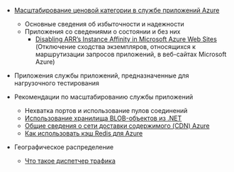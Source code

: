 * [Масштабирование ценовой категории в службе приложений Azure](../articles/app-service/app-service-scale.md)
	* Основные сведения об избыточности и надежности
	* Приложения со сведениями о состоянии и без них
		* [Disabling ARR’s Instance Affinity in Microsoft Azure Web Sites](/blog/disabling-arrs-instance-affinity-in-windows-azure-web-sites/) \(Отключение сходства экземпляров, относящихся к маршрутизации запросов приложений, в веб-сайтах Microsoft Azure\)

* Приложения службы приложений, предназначенные для нагрузочного тестирования

* Рекомендации по масштабированию службы приложений
	* Нехватка портов и использование пулов соединений
	* [Использование хранилища BLOB-объектов из .NET](../articles/storage/storage-dotnet-how-to-use-blobs.md)
	* [Общие сведения о сети доставки содержимого \(CDN\) Azure](../articles/cdn/cdn-overview.md)
	* [Как использовать кэш Redis для Azure](../articles/redis-cache/cache-dotnet-how-to-use-azure-redis-cache.md)

* Географическое распределение
	* [Что такое диспетчер трафика](../articles/traffic-manager/traffic-manager-overview.md)

<!---HONumber=AcomDC_0413_2016-->